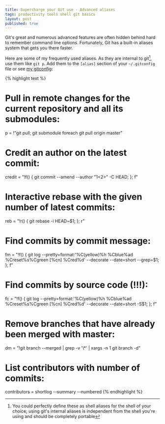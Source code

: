 ```yaml
---
title: Supercharge your Git use - Advanced aliases
tags: productivity tools shell git basics
layout: post
published: true
---
```

Git's great and numerous advanced features are often hidden behind
hard to remember command line options. Fortunately, Git has a built-in
aliases system that gets you there faster.

Here are some of my frequently used aliases. As they are internal to
git[^1], use them like `git p`. Add them to the `[alias]` section of
your `~/.gitconfig` file or see
[my gitconfig](https://github.com/noroute/portable-environment/blob/master/gitconfig):

{% highlight text %}
# Pull in remote changes for the current repository and all its submodules:
p = !"git pull; git submodule foreach git pull origin master"

# Credit an author on the latest commit:
credit = "!f() { git commit --amend --author \"$1 <$2>\" -C HEAD; }; f"

# Interactive rebase with the given number of latest commits:
reb = "!r() { git rebase -i HEAD~$1; }; r"

# Find commits by commit message:
fm = "!f() { git log --pretty=format:'%C(yellow)%h %Cblue%ad %Creset%s%Cgreen [%cn] %Cred%d' --decorate --date=short --grep=$1; }; f"

# Find commits by source code (!!!):
fc = "!f() { git log --pretty=format:'%C(yellow)%h %Cblue%ad %Creset%s%Cgreen [%cn] %Cred%d' --decorate --date=short -S$1; }; f"

# Remove branches that have already been merged with master:
dm = "!git branch --merged | grep -v '\\*' | xargs -n 1 git branch -d"

# List contributors with number of commits:
contributors = shortlog --summary --numbered
{% endhighlight %}

[^1]: You could perfectly define these as shell aliases for the shell of your choice; using git's internal aliases is independent from the shell you're using and should be completely portable
